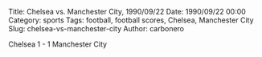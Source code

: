 Title: Chelsea vs. Manchester City, 1990/09/22
Date: 1990/09/22 00:00
Category: sports
Tags: football, football scores, Chelsea, Manchester City
Slug: chelsea-vs-manchester-city
Author: carbonero


Chelsea 1 - 1 Manchester City
